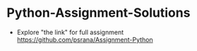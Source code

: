 # Python-Assignment-Solutions


* Explore "the link" for full assignment
https://github.com/psrana/Assignment-Python
